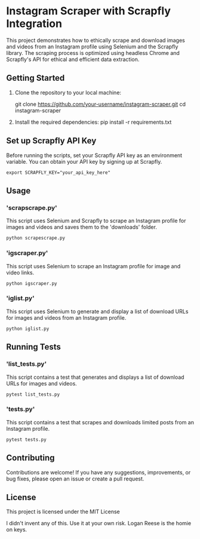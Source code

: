 # Instagram Scraper with Scrapfly Integration

This project demonstrates how to ethically scrape and download images and videos from an Instagram profile using Selenium and the Scrapfly library. The scraping process is optimized using headless Chrome and Scrapfly's API for ethical and efficient data extraction.

## Getting Started

1. Clone the repository to your local machine:

    git clone https://github.com/your-username/instagram-scraper.git
    cd instagram-scraper

2. Install the required dependencies:
    pip install -r requirements.txt

## Set up Scrapfly API Key

Before running the scripts, set your Scrapfly API key as an environment variable. You can obtain your API key by signing up at Scrapfly.

    export SCRAPFLY_KEY="your_api_key_here"

## Usage

### 'scrapscrape.py'

This script uses Selenium and Scrapfly to scrape an Instagram profile for images and videos and saves them to the 'downloads' folder.

    python scrapescrape.py

### 'igscraper.py'

This script uses Selenium to scrape an Instagram profile for image and video links.

    python igscraper.py

### 'iglist.py'

This script uses Selenium to generate and display a list of download URLs for images and videos from an Instagram profile.

    python iglist.py

## Running Tests

### 'list_tests.py'

This script contains a test that generates and displays a list of download URLs for images and videos.

    pytest list_tests.py

### 'tests.py'

This script contains a test that scrapes and downloads limited posts from an Instagram profile.

    pytest tests.py

## Contributing

Contributions are welcome! If you have any suggestions, improvements, or bug fixes, please open an issue or create a pull request.

## License

This project is licensed under the MIT License

I didn't invent any of this.  Use it at your own risk.  Logan Reese is the homie on keys.